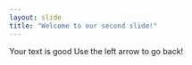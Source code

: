 ```yaml
---
layout: slide
title: "Welcome to our second slide!"
---
```

Your text is good
Use the left arrow to go back!
